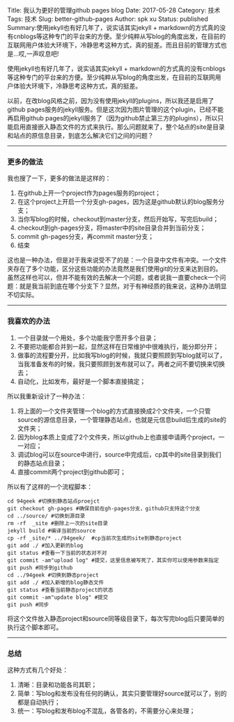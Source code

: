 Title: 我认为更好的管理github pages blog
Date: 2017-05-28
Category: 技术
Tags: 技术
Slug: better-github-pages
Author: spk xu
Status: published
Summary:使用jekyll也有好几年了，说实话其实jekyll + markdown的方式真的没有cnblogs等这种专门的平台来的方便。至少纯粹从写blog的角度出发，在目前的互联网用户体验大环境下，冷静思考这种方式，真的挺差。而且目前的管理方式也是...哎,一声叹息吧!


使用jekyll也有好几年了，说实话其实jekyll + markdown的方式真的没有cnblogs等这种专门的平台来的方便。至少纯粹从写blog的角度出发，在目前的互联网用户体验大环境下，冷静思考这种方式，真的挺差。  

以前，在改blog风格之前，因为没有使用jekyll的plugins，所以我还是启用了github pages服务的jekyll服务。但是这次因为图片管理的这个plugin，已经不能再启用github pages的jekyll服务了（因为github禁止第三方的plugins），所以只能启用直接嵌入静态文件的方式来执行。那么问题就来了，整个站点的site是目录和站点的原信息目录，到底怎么解决它们之间的问题？  

* * * 

### 更多的做法  

我也搜了一下，更多的做法是这样的：  
1. 在github上开一个project作为pages服务的project；  
2. 在这个project上开启一个分支gh-pages，因为这是github默认的blog服务分支；  
3. 当你写blog的时候，checkout到master分支，然后开始写，写完后build；  
4. checkout到gh-pages分支，将master中的site目录合并到当前分支；  
5. commit gh-pages分支，再commit master分支；  
6. 结束   

这也是一种办法，但是对于我来说受不了的是：一个目录中文件有冲突。一个文件夹存在了多个功能，区分这些功能的办法竟然是我们使用git的分支来达到目的。虽然这样也可以，但并不能有效的去解决一个问题，或者说我一直要check一个问题：就是我当前到底在哪个分支下？显然，对于有神经质的我来说，这种办法明显不切实际。  

* * * 

### 我喜欢的办法  

1. 一个目录就一个用处，多个功能我宁愿开多个目录；  
2. 不要把功能都合并到一起，显然这样在日常维护中很难执行，能分即分开；  
3. 做事的流程要分开，比如我写blog的时候，我就只要照顾到写blog就可以了，当我准备发布的时候，我只要照顾到发布就可以了。两者之间不要切换来切换去；  
4. 自动化，比如发布，最好是一个脚本直接搞定；  

所以我重新设计了一种办法：  
1. 将上面的一个文件夹管理一个blog的方式直接换成2个文件夹，一个只管source的源信息目录，一个管理静态站点，也就是元信息build后生成的site的文件夹；  
2. 因为blog本质上变成了2个文件夹，所以github上也直接申请两个project，一一对应；  
3. 调试blog可以在source中进行，source中完成后，cp其中的site目录到我们的静态站点目录；  
4. 直接commit两个project到github即可；  

所以有了这样的一个流程脚本：

    cd 94geek #切换到静态站点proejct
    git checkout gh-pages #确保目前在gh-pages分支，github只支持这个分支
    cd ../source/ #切换到源目录
    rm -rf  _site #删除上一次的site目录
    jekyll build #编译当前的source
    cp -rf _site/* ../94geek/  #cp当前次生成的site到静态project
    git add ./ #加入更新的blog
    git status #查看一下当前的状态对不对
    git commit -am"upload log" #提交，这里信息被写死了，其实你可以使用参数来指定
    git push #同步到github
    cd ../94geek #切换到静态project
    git add ./ #加入新增的blog静态文件
    git status #查看当前静态project的状态
    git commit -am"update blog" #提交
    git push #同步
    
将这个文件放入静态project和source同等级目录下，每次写完blog后只要简单的执行这个脚本即可。  

* * *

### 总结  

这种方式有几个好处：  
1. 清晰：目录和功能各司其职；  
2. 简单：写blog和发布没有任何的确认，其实只要管理好source就可以了，别的都是自动执行；  
3. 统一：写blog和发布blog不混乱，各管各的，不需要分心来处理；
  




